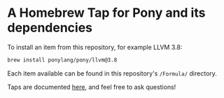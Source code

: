 # A Homebrew Tap for Pony and its dependencies

To install an item from this repository, for example LLVM 3.8:
```bash
brew install ponylang/pony/llvm@3.8
```

Each item available can be found in this repository's `/Formula/` directory.

Taps are documented [here](http://docs.brew.sh/brew-tap.html), and feel free to ask questions!
